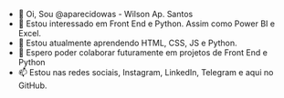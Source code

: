 - 👋 Oi, Sou @aparecidowas - Wilson Ap. Santos
- 👀 Estou interessado em Front End e Python. Assim como Power BI e Excel. 
- 🌱 Estou atualmente aprendendo HTML, CSS, JS e Python.
- 💞️ Espero poder colaborar futuramente em projetos de Front End e Python
- 📫 Estou nas redes sociais, Instagram, LinkedIn, Telegram e aqui no GitHub.

<!---
aparecidowas/aparecidowas is a ✨ special ✨ repository because its `README.md` (this file) appears on your GitHub profile.
You can click the Preview link to take a look at your changes.
--->
